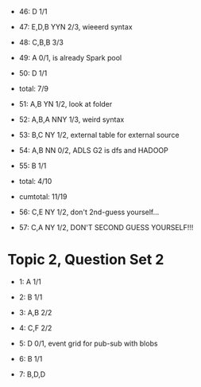 - 46: D 1/1
- 47: E,D,B YYN 2/3, wieeerd syntax
- 48: C,B,B 3/3
- 49: A 0/1, is already Spark pool
- 50: D 1/1
- total: 7/9

- 51: A,B YN 1/2, look at folder
- 52: A,B,A NNY 1/3, weird syntax
- 53: B,C NY 1/2, external table for external source
- 54: A,B NN 0/2, ADLS G2 is dfs and HADOOP 
- 55: B 1/1
- total: 4/10
- cumtotal: 11/19

- 56: C,E NY 1/2, don't 2nd-guess yourself...
- 57: C,A NY 1/2, DON'T SECOND GUESS YOURSELF!!!

# Topic 2, Question Set 2
- 1: A 1/1
- 2: B 1/1
- 3: A,B 2/2
- 4: C,F 2/2
- 5: D 0/1, event grid for pub-sub with blobs

- 6: B 1/1
- 7: B,D,D